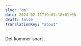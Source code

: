 ```yaml
---
slug: "om"
date: 2024-02-11T19:01:18+01:00
draft: false
translationKey: "about"
---
```


Det kommer snart
